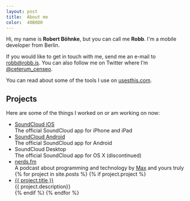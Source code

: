 ```yaml
---
layout: post
title:  About me
color:  40B0D0
---
```


Hi, my name is **Robert Böhnke**, but you can call me **Robb**.
I'm a mobile developer from Berlin.

If you would like to get in touch with me, send me an e-mail to
[robb@robb.is](mailto:robb@robb.is). You can also follow me on
Twitter where I’m [@ceterum_censeo][twitter].

You can read about some of the tools I use on [usesthis.com][usesthis].

## Projects

Here are some of the things I worked on or am working on now:

<ul>
  <li>
    <a href="http://itunes.apple.com/en/app/soundcloud/id336353151">SoundCloud iOS</a><br>
    The official SoundCloud app for iPhone and iPad
  </li>
  <li>
    <a href="https://play.google.com/store/apps/details?id=com.soundcloud.android">SoundCloud Android</a><br>
    The official SoundCloud app for Android
  </li>
  <li>
    SoundCloud Desktop<br>
    The official SoundCloud app for OS X (discontinued)
  </li>
  <li>
    <a href="http://nerds.fm">nerds.fm</a><br>
    A podcast about programming and technology by <a href="https://twitter.com/343max">Max</a> and yours truly
  </li>
{% for project in site.posts %}
  {% if project.project %}
    <li>
      <a href="{{ project.url }}">{{ project.title }}</a><br>
      {{ project.description}}
    </li>
  {% endif %}
{% endfor %}
</ul>

[soundcloud_android]: https://play.google.com/store/apps/details?id=com.soundcloud.android
[soundcloud_ios]:     http://itunes.apple.com/en/app/soundcloud/id336353151
[soundcloud]:         https://soundcloud.com
[twitter]:            https://twitter.com/ceterum_censeo
[usesthis]:           http://robert.bohnke.usesthis.com
